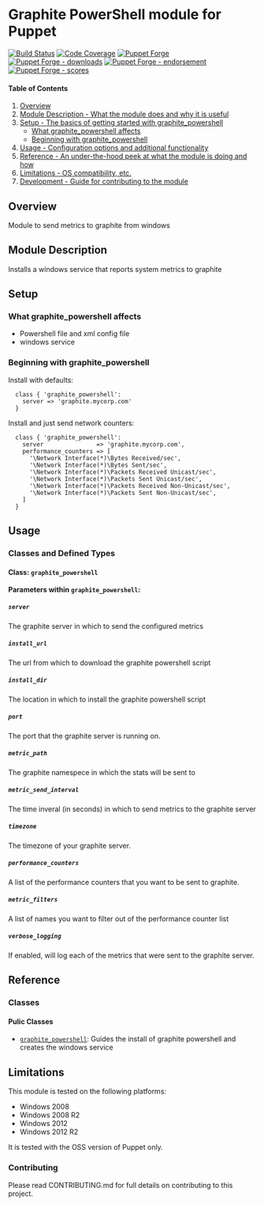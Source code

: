 # Graphite PowerShell module for Puppet

[![Build Status](https://travis-ci.org/voxpupuli/puppet-graphite_powershell.png?branch=master)](https://travis-ci.org/voxpupuli/puppet-graphite_powershell)
[![Code Coverage](https://coveralls.io/repos/github/voxpupuli/puppet-graphite_powershell/badge.svg?branch=master)](https://coveralls.io/github/voxpupuli/puppet-graphite_powershell)
[![Puppet Forge](https://img.shields.io/puppetforge/v/puppet/graphite_powershell.svg)](https://forge.puppetlabs.com/puppet/graphite_powershell)
[![Puppet Forge - downloads](https://img.shields.io/puppetforge/dt/puppet/graphite_powershell.svg)](https://forge.puppetlabs.com/puppet/graphite_powershell)
[![Puppet Forge - endorsement](https://img.shields.io/puppetforge/e/puppet/graphite_powershell.svg)](https://forge.puppetlabs.com/puppet/graphite_powershell)
[![Puppet Forge - scores](https://img.shields.io/puppetforge/f/puppet/graphite_powershell.svg)](https://forge.puppetlabs.com/puppet/graphite_powershell)

#### Table of Contents

1. [Overview](#overview)
2. [Module Description - What the module does and why it is useful](#module-description)
3. [Setup - The basics of getting started with graphite_powershell](#setup)
    * [What graphite_powershell affects](#what-graphite_powershell-affects)
    * [Beginning with graphite_powershell](#beginning-with-graphite_powershell)
4. [Usage - Configuration options and additional functionality](#usage)
5. [Reference - An under-the-hood peek at what the module is doing and how](#reference)
5. [Limitations - OS compatibility, etc.](#limitations)
6. [Development - Guide for contributing to the module](#development)

## Overview

Module to send metrics to graphite from windows

## Module Description

Installs a windows service that reports system metrics to graphite

## Setup

### What graphite_powershell affects

* Powershell file and xml config file
* windows service

### Beginning with graphite_powershell

Install with defaults:

```puppet
  class { 'graphite_powershell':
    server => 'graphite.mycorp.com'
  }
```

Install and just send network counters:

```puppet
  class { 'graphite_powershell':
    server               => 'graphite.mycorp.com',
    performance_counters => [
      '\Network Interface(*)\Bytes Received/sec',
      '\Network Interface(*)\Bytes Sent/sec',
      '\Network Interface(*)\Packets Received Unicast/sec',
      '\Network Interface(*)\Packets Sent Unicast/sec',
      '\Network Interface(*)\Packets Received Non-Unicast/sec',
      '\Network Interface(*)\Packets Sent Non-Unicast/sec',
    ]
  }
```

## Usage

### Classes and Defined Types

#### Class: `graphite_powershell`

**Parameters within `graphite_powershell`:**

##### `server`

The graphite server in which to send the configured metrics

##### `install_url`

The url from which to download the graphite powershell script

##### `install_dir`

The location in which to install the graphite powershell script

##### `port`

The port that the graphite server is running on.

##### `metric_path`

The graphite namespece in which the stats will be sent to

##### `metric_send_interval`

The time inveral (in seconds) in which to send metrics to the graphite server

##### `timezone`

The timezone of your graphite server.

##### `performance_counters`

A list of the performance counters that you want to be sent to graphite.

##### `metric_filters`

A list of names you want to filter out of the performance counter list

##### `verbose_logging`

If enabled, will log each of the metrics that were sent to the graphite server.

## Reference

### Classes

#### Pulic Classes

* [`graphite_powershell`](#class-graphite_powershell):
  Guides the install of graphite powershell and creates the windows service

## Limitations

This module is tested on the following platforms:

* Windows 2008
* Windows 2008 R2
* Windows 2012
* Windows 2012 R2

It is tested with the OSS version of Puppet only.

### Contributing

Please read CONTRIBUTING.md for full details on contributing to this project.
